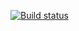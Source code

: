 [![Build status](https://ci.appveyor.com/api/projects/status/rnka084aih4dmlrl?svg=true)](https://ci.appveyor.com/project/Tasilia/dz2-4)